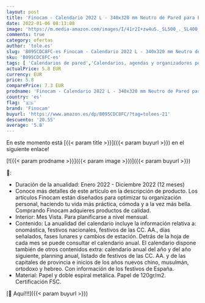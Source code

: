 ```yaml
---
layout: post
title: 'Finocam - Calendario 2022 L - 340x320 mm Neutro de Pared para Escribir Español'
date: 2022-01-06 08:13:08
image: 'https://m.media-amazon.com/images/I/41r2I+zw4uS._SL500_._SL400_.jpg'
comments: true
category: ofertas
author: 'tole.es'
slug: 'B095CDC8FC-es Finocam - Calendario 2022 L - 340x320 mm Neutro de Pared...'
sku: 'B095CDC8FC-es'
tags: [ 'Calendarios de pared','Calendarios, agendas y organizadores personales','Oficina y papelería','finocam', ]
actualPrice: 5.8 EUR
currency: EUR
price: 5.8
comparePrice: 7.3 EUR
prodname: 'Finocam - Calendario 2022 L - 340x320 mm Neutro de Pared para Escribir Español'
country: 'es'
flag: '🇪🇸'
brand: 'Finocam'
buyurl: 'https://www.amazon.es/dp/B095CDC8FC/?tag=tolees-21'
descuento: '20.55'
average: '5.8'
---
```


En este momento está [{{< param title >}}]({{< param buyurl >}}) en el siguiente enlace!

[![{{< param prodname >}}]({{< param image >}})]({{< param buyurl >}})

🔎:

- Duración de la anualidad: Enero 2022 - Diciembre 2022 (12 meses)
- Conoce más detalles de este artículo en la descripción de producto. Los artículos Finocam están diseñados para optimizar tu organización personal, haciendo tu vida más práctica, cómoda y a la vez más bella. Comprando Finocam adquieres productos de calidad.
- Interior: Mes Vista. Para planificarse a nivel mensual.
- Contenido: La anualidad del calendario incluye la información relativa a: onomástica, festivos nacionales, festivos de las CC. AA., días señalados, fases lunares y cambios de estación. Detrás de la hoja de cada mes se puede consultar el calendario anual. El calendario dispone también de otros contenidos extra: calendario anual del año y del año siguiente, planning anual, listado de festivos de las CC. AA. y de las capitales de provincia e inicios de los años nuevos chino, musulmán, ortodoxo y hebreo. Con información de los festivos de España.
- Material: Papel y doble espiral metálica. Papel de 120gr/m2. Certificación FSC.

[🛒 Aquí!!!]({{< param buyurl >}})
